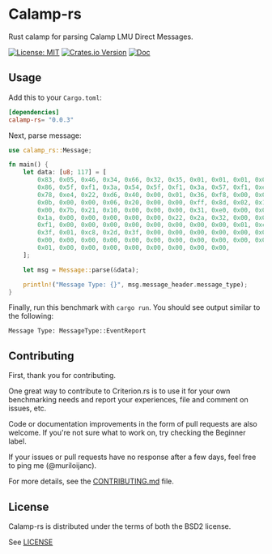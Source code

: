 # Calamp-rs

Rust calamp for parsing Calamp LMU Direct Messages.

[![License: MIT](https://img.shields.io/badge/LICENSE-MIT-blue?style=for-the-badge)](./LICENSE) 
[![Crates.io Version](https://img.shields.io/crates/v/calamp-rs.svg?style=for-the-badge)](https://crates.io/crates/calamp-rs) 
[![Doc](https://img.shields.io/badge/CALAMPRS-DOC-blue?style=for-the-badge)](https://docs.rs/calamp-rs)


## Usage

Add this to your `Cargo.toml`:

```toml
[dependencies]
calamp-rs= "0.0.3"
```

Next, parse message:

```rust
use calamp_rs::Message;

fn main() {
    let data: [u8; 117] = [
        0x83, 0x05, 0x46, 0x34, 0x66, 0x32, 0x35, 0x01, 0x01, 0x01, 0x02, 0x3a,
        0x86, 0x5f, 0xf1, 0x3a, 0x54, 0x5f, 0xf1, 0x3a, 0x57, 0xf1, 0xe2, 0x85,
        0x78, 0xe4, 0x22, 0xd6, 0x40, 0x00, 0x01, 0x36, 0xf8, 0x00, 0x00, 0x00,
        0x0b, 0x00, 0x00, 0x06, 0x20, 0x00, 0x00, 0xff, 0x8d, 0x02, 0x1e, 0x1e,
        0x00, 0x7b, 0x21, 0x10, 0x00, 0x00, 0x00, 0x31, 0xe0, 0x00, 0x00, 0x10,
        0x1a, 0x00, 0x00, 0x00, 0x00, 0x00, 0x22, 0x2a, 0x32, 0x00, 0x00, 0x03,
        0xf1, 0x00, 0x00, 0x00, 0x00, 0x00, 0x00, 0x00, 0x00, 0x01, 0xc8, 0x2d,
        0x3f, 0x01, 0xc8, 0x2d, 0x3f, 0x00, 0x00, 0x00, 0x00, 0x00, 0x00, 0x00,
        0x00, 0x00, 0x00, 0x00, 0x00, 0x00, 0x00, 0x00, 0x00, 0x00, 0x00, 0x40,
        0x01, 0x00, 0x00, 0x00, 0x00, 0x00, 0x00, 0x00, 0x00,
    ];

    let msg = Message::parse(&data);

    println!("Message Type: {}", msg.message_header.message_type);
}
```

Finally, run this benchmark with `cargo run`. You should see output similar to
the following:

```
Message Type: MessageType::EventReport
```

## Contributing

First, thank you for contributing.

One great way to contribute to Criterion.rs is to use it for your own
benchmarking needs and report your experiences, file and comment on issues,
etc.

Code or documentation improvements in the form of pull requests are also
welcome. If you're not sure what to work on, try checking the Beginner label.

If your issues or pull requests have no response after a few days, feel free to
ping me (@muriloijanc).

For more details, see the [CONTRIBUTING.md](CONTRIBUTING.md) file.

## License

Calamp-rs is distributed under the terms of both the BSD2 license.

See [LICENSE](LICENSE)
